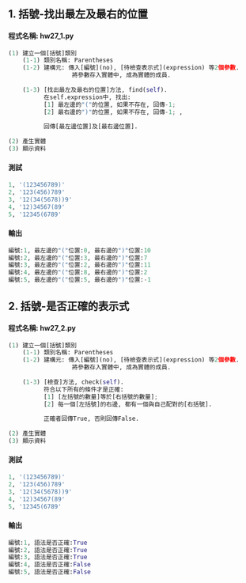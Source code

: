 ## 1. 括號-找出最左及最右的位置

#### 程式名稱: hw27_1.py
``` python
(1) 建立一個[括號]類別
    (1-1) 類別名稱: Parentheses
    (1-2) 建構元: 傳入[編號](no), [待檢查表示式](expression) 等2個參數.
                  將參數存入實體中, 成為實體的成員.
                  
    (1-3) [找出最左及最右的位置]方法, find(self).
          在self.expression中, 找出:
          [1] 最左邊的"("的位置, 如果不存在, 回傳-1;
          [2] 最右邊的")"的位置, 如果不存在, 回傳-1; , 
          
          回傳[最左邊位置]及[最右邊位置].
         
(2) 產生實體
(3) 顯示資料
```

#### 測試
``` python
1, '(123456789)'
2, '123(456)789'
3, '12(34(5678))9'
4, '12)34567(89'
5, '12345(6789'
```

#### 輸出
``` python
編號:1, 最左邊的"("位置:0, 最右邊的")"位置:10
編號:2, 最左邊的"("位置:3, 最右邊的")"位置:7
編號:3, 最左邊的"("位置:2, 最右邊的")"位置:11
編號:4, 最左邊的"("位置:8, 最右邊的")"位置:2
編號:5, 最左邊的"("位置:5, 最右邊的")"位置:-1
```



## 2. 括號-是否正確的表示式

#### 程式名稱: hw27_2.py
``` python
(1) 建立一個[括號]類別
    (1-1) 類別名稱: Parentheses
    (1-2) 建構元: 傳入[編號](no), [待檢查表示式](expression) 等2個參數.
                  將參數存入實體中, 成為實體的成員.
                  
    (1-3) [檢查]方法, check(self).
          符合以下所有的條件才是正確:
          [1] [左括號的數量]等於[右括號的數量];
          [2] 每一個[左括號]的右邊, 都有一個與自己配對的[右括號]. 
          
          正確者回傳True, 否則回傳False.
         
(2) 產生實體
(3) 顯示資料
```

#### 測試
``` python
1, '(123456789)'
2, '123(456)789'
3, '12(34(5678))9'
4, '12)34567(89'
5, '12345(6789'
```

#### 輸出
``` python
編號:1, 語法是否正確:True
編號:2, 語法是否正確:True
編號:3, 語法是否正確:True
編號:4, 語法是否正確:False
編號:5, 語法是否正確:False
```

